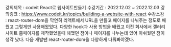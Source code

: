 강의제목 : codeit React로 웹사이트만들기
수강기간 : 2022.12.02 ~ 2022.12.03
강의링크 : https://www.codeit.kr/topics/building-a-website-with-react
수강소감 : react-router-dom을 막연히 리액트에서 URL을 만들고 페이지를 나눠주는 정도로 배웠고 그렇게만 사용해왔었다. 다양한 hook과 사용 방법을 배웠고
이전 회사에서 갤러리 사이트 홈페이지를 제작했었을때 헤맸던 점이나 페이지를
나누는데 있어 아쉬웠던 점이 생각 났다. 다음 개발땐 react-router-dom을 다양하게 다뤄봐야겠다.
